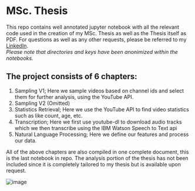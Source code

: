 # MSc. Thesis
This repo contains well annotated jupyter notebook with all the relevant code used in the creation of my MSc. Thesis as well as the Thesis itself as PDF. For questions as well as any other requests, please be referred to my [LinkedIn](https://www.linkedin.com/in/gerbrandvandijk/).  
*Please note that directories and keys have been anonimized within the notebooks.*

## The project consists of 6 chapters:

1. Sampling V1; Here we sample videos based on channel ids and select them for further analysis, using the YouTube API.
2. Sampling V2 (Omitted)
3. Statistics Retrieval; Here we use the YouTube API to find video statistics such as like count, age, etc.
4. Transcription; Here we first use youtube-dl to download audio tracks which we then transcribe using the IBM Watson Speech to Text api
5. Natural Language Processing; Here we define our features and process our data.

All of the above chapters are also compiled in one complete document, this is the last notebook in repo. The analysis portion of the thesis has not been included since it is completely tailored to my thesis but is available upon request.

![image](https://user-images.githubusercontent.com/72451027/127412338-ce2919a5-4354-4b04-afec-d02be36ea481.png)
